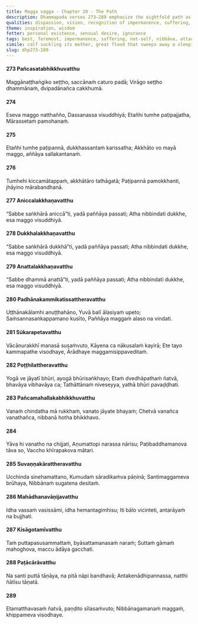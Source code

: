 ```yaml
---
title: Magga vagga - Chapter 20 - The Path
description: Dhammapada verses 273–289 emphasize the eightfold path as the foremost way to liberation, seeing the impermanent, unsatisfactory, and not-self nature of all things. Other verses mention the relation of meditation and wisdom, They mention restraint, how wisdom through meditation, on cutting off the forest as well as the undergrowth, and making swift effort to purify by the way of practice leading to Nibbāna.
qualities: dispassion, vision, recognition of impermanence, suffering, recognition of not-self, disenchantment, laziness, cultivation, craving, passion, immaturity, ethical conduct
theme: inspiration, wisdom
fetter: personal existence, sensual desire, ignorance
tags: best, foremost, impermanence, suffering, not-self, nibbāna, attachment, ethical conduct, children, son, refuge, immature person, foolish, peace, tranquility, obsession, craving, meditation, development, decline, unwholesome, laziness, unsatisfactoriness, disenchantment, wisdom, Māra, effort, dhp
simile: calf suckling its mother, great flood that sweeps away a sleeping village
slug: dhp273-289
---
```


#### 273 Pañcasatabhikkhuvatthu

Maggānaṭṭhaṅgiko seṭṭho,
saccānaṁ caturo padā;
Virāgo seṭṭho dhammānaṁ,
dvipadānañca cakkhumā.

#### 274

Eseva maggo natthañño,
Dassanassa visuddhiyā;
Etañhi tumhe paṭipajjatha,
Mārassetaṁ pamohanaṁ.

#### 275

Etañhi tumhe paṭipannā,
dukkhassantaṁ karissatha;
Akkhāto vo mayā maggo,
aññāya sallakantanaṁ.

#### 276

Tumhehi kiccamātappaṁ,
akkhātāro tathāgatā;
Paṭipannā pamokkhanti,
jhāyino mārabandhanā.

#### 277 Aniccalakkhaṇavatthu

“Sabbe saṅkhārā aniccā”ti,
yadā paññāya passati;
Atha nibbindati dukkhe,
esa maggo visuddhiyā.

#### 278 Dukkhalakkhaṇavatthu

“Sabbe saṅkhārā dukkhā”ti,
yadā paññāya passati;
Atha nibbindati dukkhe,
esa maggo visuddhiyā.

#### 279 Anattalakkhaṇavatthu

“Sabbe dhammā anattā”ti,
yadā paññāya passati;
Atha nibbindati dukkhe,
esa maggo visuddhiyā.

#### 280 Padhānakammikatissattheravatthu

Uṭṭhānakālamhi anuṭṭhahāno,
Yuvā balī ālasiyaṁ upeto;
Saṁsannasaṅkappamano kusīto,
Paññāya maggaṁ alaso na vindati.

#### 281 Sūkarapetavatthu

Vācānurakkhī manasā susaṁvuto,
Kāyena ca nākusalaṁ kayirā;
Ete tayo kammapathe visodhaye,
Ārādhaye maggamisippaveditaṁ.

#### 282 Poṭṭhilattheravatthu

Yogā ve jāyatī bhūri,
ayogā bhūrisaṅkhayo;
Etaṁ dvedhāpathaṁ ñatvā,
bhavāya vibhavāya ca;
Tathāttānaṁ niveseyya,
yathā bhūri pavaḍḍhati.

#### 283 Pañcamahallakabhikkhuvatthu

Vanaṁ chindatha mā rukkhaṁ,
vanato jāyate bhayaṁ;
Chetvā vanañca vanathañca,
nibbanā hotha bhikkhavo.

#### 284

Yāva hi vanatho na chijjati,
Aṇumattopi narassa nārisu;
Paṭibaddhamanova tāva so,
Vaccho khīrapakova mātari.

#### 285 Suvaṇṇakārattheravatthu

Ucchinda sinehamattano,
Kumudaṁ sāradikaṁva pāṇinā;
Santimaggameva brūhaya,
Nibbānaṁ sugatena desitaṁ.

#### 286 Mahādhanavāṇijavatthu

Idha vassaṁ vasissāmi,
idha hemantagimhisu;
Iti bālo vicinteti,
antarāyaṁ na bujjhati.

#### 287 Kisāgotamīvatthu

Taṁ puttapasusammattaṁ,
byāsattamanasaṁ naraṁ;
Suttaṁ gāmaṁ mahoghova,
maccu ādāya gacchati.

#### 288 Paṭācārāvatthu

Na santi puttā tāṇāya,
na pitā nāpi bandhavā;
Antakenādhipannassa,
natthi ñātīsu tāṇatā.

#### 289

Etamatthavasaṁ ñatvā,
paṇḍito sīlasaṁvuto;
Nibbānagamanaṁ maggaṁ,
khippameva visodhaye.
